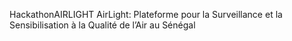 HackathonAIRLIGHT
AirLight: Plateforme pour la Surveillance et la Sensibilisation à la Qualité de l’Air au Sénégal

